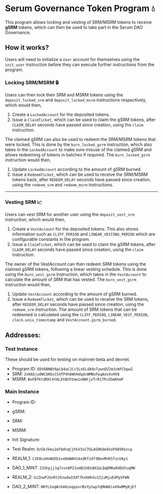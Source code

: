 # Serum Governance Token Program 💧

This program allows locking and vesting of SRM/MSRM tokens to receive **gSRM** tokens, which can then be used to take part in the Serum DAO Governance.

## How it works?

Users will need to initialize a `User` account for themselves using the `init_user` instruction before they can execute further instructions from the program.

### Locking SRM/MSRM 🔒

Users can then lock their SRM and MSRM tokens using the `deposit_locked_srm` and `deposit_locked_msrm` instructions respectively, which would then,

1. Create a `LockedAccount` for the deposited tokens.
2. Issue a `ClaimTicket`, which can be used to claim the gSRM tokens, after `CLAIM_DELAY` seconds have passed since creation, using the `claim` instruction.

The claimed gSRM can also be used to redeem the SRM/MSRM tokens that were locked. This is done by the `burn_locked_gsrm` instruction, which also takes in the `LockedAccount` to make sure misuse of the claimed gSRM and allows redeeming of tokens in batches if required. The `burn_locked_gsrm` instruction would then,

1. Update `LockedAccount` according to the amount of gSRM burned.
2. Issue a `RedeemTicket`, which can be used to receive the SRM/MSRM tokens back, after `REDEEM_DELAY` seconds have passed since creation, using the `redeem_srm` and `redeem_msrm` instructions.

---

### Vesting SRM 📈

Users can vest SRM for another user using the `deposit_vest_srm` instruction, which would then,

1. Create a `VestAccount` for the deposited tokens. This also stores information such as `CLIFF_PERIOD` and `LINEAR_VESTING_PERIOD` which are configurable constants in the program.
2. Issue a `ClaimTicket`, which can be used to claim the gSRM tokens, after `CLAIM_DELAY` seconds have passed since creation, using the `claim` instruction.

The owner of the VestAccount can then redeem SRM tokens using the claimed gSRM tokens, following a linear vesting schedule. This is done using the `burn_vest_gsrm` instruction, which takes in the `VestAccount` to calculate the amount of SRM that has vested. The `burn_vest_gsrm` instruction would then,

1. Update `VestAccount` according to the amount of gSRM burned.
2. Issue a `RedeemTicket`, which can be used to receive the SRM tokens, after `REDEEM_DELAY` seconds have passed since creation, using the `redeem_srm` instruction. The amount of SRM tokens that can be redeemed is calculated using the `CLIFF_PERIOD`, `LINEAR_VEST_PERIOD`, `clock.unix_timestamp` and `VestAccount.gsrm_burned`.

## Addresses:

### Test Instance

These should be used for testing on mainnet-beta and devnet.

- Program ID: `EDV6BNBY6pLb4aCJCc5LnELdA9xTywnDZ2m3cWfCbpwZ`
- SRM: `2xKASju8WCUK6zC54TP4h6WhHdqdcWMNoFpqAdvXvHV6`
- MSRM: `BoFBTKtdMXC4YALXtNV5tmw1xNWtjxTrR17PvZGmKhmP`

### Main Instance

- Program ID:
- gSRM:
- SRM:
- MSRM:
- Init Signature:

- Test Realm: `DzGbJkmu2eFQdnqCjhkV3sC7GLAG9Kdm4SoP485Kbzcp`

- REALM_1: `C2E8coHoNGEb1veDmWAH14xdKfzdf3BenMnKSfucUAy1`
- DAO_1_MINT: `23Shpjj1q7vsn6P2JxmB1h8SdHJpLDqDMHaR4DUtuqMW`

- REALM_2: `G1ZnwPJGnRt35nadw33df7hxKHkVu13juMjuE4Pp5FWN`
- DAO_2_MINT: `HRYLSoqWi646zoqqaxrBsYp1wp7qMmW8ix49wMMyKjEf`
